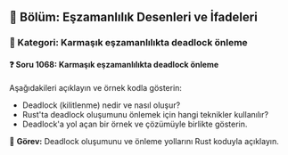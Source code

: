 ## 📘 Bölüm: Eşzamanlılık Desenleri ve İfadeleri  
### 🔹 Kategori: Karmaşık eşzamanlılıkta deadlock önleme  
#### ❓ Soru 1068: Karmaşık eşzamanlılıkta deadlock önleme

Aşağıdakileri açıklayın ve örnek kodla gösterin:

- Deadlock (kilitlenme) nedir ve nasıl oluşur?
- Rust'ta deadlock oluşumunu önlemek için hangi teknikler kullanılır?
- Deadlock'a yol açan bir örnek ve çözümüyle birlikte gösterin.

🔧 **Görev:** Deadlock oluşumunu ve önleme yollarını Rust koduyla açıklayın.
